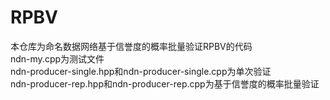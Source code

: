 # RPBV
本仓库为命名数据网络基于信誉度的概率批量验证RPBV的代码<br/>
ndn-my.cpp为测试文件<br/>
ndn-producer-single.hpp和ndn-producer-single.cpp为单次验证<br/>
ndn-producer-rep.hpp和ndn-producer-rep.cpp为基于信誉度的概率批量验证<br/>

